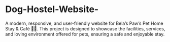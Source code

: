 # Dog-Hostel-Website-
A modern, responsive, and user-friendly website for Bela’s Paw’s Pet Home Stay &amp; Café 🐶✨. This project is designed to showcase the facilities, services, and loving environment offered for pets, ensuring a safe and enjoyable stay.
